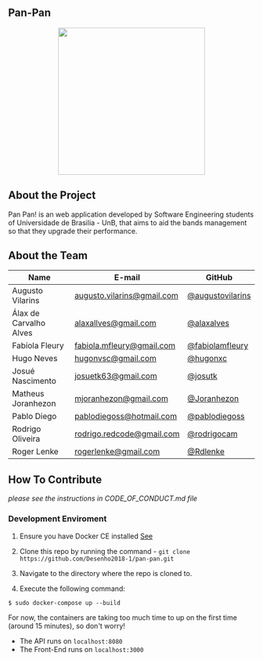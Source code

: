 ## Pan-Pan

<p align="center">
<img src="https://raw.githubusercontent.com/wiki/Desenho2018-1/pan-pan/images/logo_panpan.jpg" width="300">
</p>

## About the Project

Pan Pan! is an web application developed by Software Engineering students of Universidade de Brasilia - UnB, that aims to aid the bands management so that they upgrade their performance.

## About the Team

| Name | E-mail | GitHub |
| ---- | ------ | ------ |
| Augusto Vilarins | augusto.vilarins@gmail.com | [@augustovilarins](https://github.com/augustovilarins) |
| Álax de Carvalho Alves | alaxallves@gmail.com | [@alaxalves](https://github.com/alaxalves) |
| Fabíola Fleury | fabiola.mfleury@gmail.com | [@fabiolamfleury](https://github.com/fabiolamfleury) |
| Hugo Neves | hugonvsc@gmail.com | [@hugonxc](https://github.com/hugonxc) |
| Josué Nascimento | josuetk63@gmail.com | [@josutk](https://github.com/josutk) |
| Matheus Joranhezon | mjoranhezon@gmail.com | [@Joranhezon](https://github.com/Joranhezon) |
| Pablo Diego | pablodiegoss@hotmail.com | [@pablodiegoss](https://github.com/pablodiegoss) |
| Rodrigo Oliveira | rodrigo.redcode@gmail.com | [@rodrigocam](https://github.com/rodrigocam) |
| Roger Lenke | rogerlenke@gmail.com | [@Rdlenke](https://github.com/Rdlenke) |

## How To Contribute
_please see the instructions in CODE_OF_CONDUCT.md file_

### Development Enviroment

1. Ensure you have Docker CE installed [See](https://docs.docker.com/install/)

2. Clone this repo by running the command - `git clone https://github.com/Desenho2018-1/pan-pan.git`

3. Navigate to the directory where the repo is cloned to.

4. Execute the following command: 

`$ sudo docker-compose up --build`

For now, the containers are taking too much time to up on the first time (around 15 minutes), so don't worry!

 * The API runs on `localhost:8080`
 * The Front-End runs on `localhost:3000`


